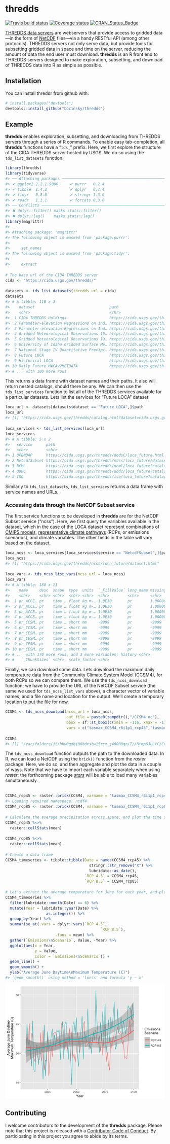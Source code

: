 
<!-- README.md is generated from README.Rmd. Please edit that file -->

# thredds

[![Travis build
status](https://travis-ci.org/bocinsky///thredds.svg?branch=master)](https://travis-ci.org/bocinsky///thredds)
[![Coverage
status](https://img.shields.io/codecov/c/github/bocinsky/thredds/master.svg)](https://codecov.io/github/bocinsky/thredds?branch=master)
[![CRAN\_Status\_Badge](http://www.r-pkg.org/badges/version/thredds)](https://cran.r-project.org/package=thredds)

[THREDDS data
servers](http://www.unidata.ucar.edu/software/thredds/current/tds/) are
webservers that provide access to gridded data—in the form of
[NetCDF](https://www.unidata.ucar.edu/software/netcdf/) files—via a
handy RESTful API (among other protocols). THREDDS servers not only
serve data, but provide tools for subsetting gridded data in space and
time on the server, reducing the amount of data the end user must
download. **thredds** is an R front end to THREDDS servers designed to
make exploration, subsetting, and download of THREDDS data into R as
simple as possible.

## Installation

You can install threddr from github with:

``` r
# install.packages("devtools")
devtools::install_github("bocinsky/thredds")
```

## Example

**thredds** enables exploration, subsetting, and downloading from
THREDDS servers through a series of R commands. To enable easy
tab-completion, all **thredds** functions have a “`tds_`” prefix. Here,
we first explore the structure of the CIDA THREDDS server hosted by
USGS. We do so using the `tds_list_datasets` function.

``` r
library(thredds)
library(tidyverse)
#> ── Attaching packages ────────────────────────────────────────────────────────────────────────────────────────── tidyverse 1.2.1 ──
#> ✔ ggplot2 2.2.1.9000     ✔ purrr   0.2.4     
#> ✔ tibble  1.4.2          ✔ dplyr   0.7.4     
#> ✔ tidyr   0.8.0          ✔ stringr 1.3.0     
#> ✔ readr   1.1.1          ✔ forcats 0.3.0
#> ── Conflicts ───────────────────────────────────────────────────────────────────────────────────────────── tidyverse_conflicts() ──
#> ✖ dplyr::filter() masks stats::filter()
#> ✖ dplyr::lag()    masks stats::lag()
library(magrittr)
#> 
#> Attaching package: 'magrittr'
#> The following object is masked from 'package:purrr':
#> 
#>     set_names
#> The following object is masked from 'package:tidyr':
#> 
#>     extract

# The base url of the CIDA THREDDS server
cida <- "https://cida.usgs.gov/thredds/"

datasets <- tds_list_datasets(thredds_url = cida)
datasets
#> # A tibble: 110 x 3
#>    dataset                                 path                      type 
#>    <chr>                                   <chr>                     <chr>
#>  1 CIDA THREDDS Holdings                   https://cida.usgs.gov/th… data…
#>  2 Parameter-elevation Regressions on Ind… https://cida.usgs.gov/th… data…
#>  3 Parameter-elevation Regressions on Ind… https://cida.usgs.gov/th… data…
#>  4 Gridded Meteorological Observations 19… https://cida.usgs.gov/th… data…
#>  5 Gridded Meteorological Observations 19… https://cida.usgs.gov/th… data…
#>  6 University of Idaho Gridded Surface Me… https://cida.usgs.gov/th… data…
#>  7 National Stage IV Quantitative Precipi… https://cida.usgs.gov/th… data…
#>  8 Future LOCA                             https://cida.usgs.gov/th… data…
#>  9 Historical LOCA                         https://cida.usgs.gov/th… data…
#> 10 Daily Future MACAv2METDATA              https://cida.usgs.gov/th… data…
#> # ... with 100 more rows
```

This returns a data frame with dataset names and their paths. It also
will return nested catalogs, should there be any. We can then use the
`tds_list_services` function to list all of the THREDDS services
available for a particular datasets. Lets list the services for “Future
LOCA” dataset:

``` r
loca_url <- datasets[datasets$dataset == "Future LOCA",]$path
loca_url
#> [1] "https://cida.usgs.gov/thredds/catalog.html?dataset=cida.usgs.gov/loca_future"

loca_services <- tds_list_services(loca_url)
loca_services
#> # A tibble: 5 x 2
#>   service      path                                                       
#>   <chr>        <chr>                                                      
#> 1 OPENDAP      https://cida.usgs.gov/thredds/dodsC/loca_future.html       
#> 2 NetcdfSubset https://cida.usgs.gov/thredds/ncss/loca_future/dataset.html
#> 3 NCML         https://cida.usgs.gov/thredds/ncml/loca_future?catalog=htt…
#> 4 UDDC         https://cida.usgs.gov/thredds/uddc/loca_future?catalog=htt…
#> 5 ISO          https://cida.usgs.gov/thredds/iso/loca_future?catalog=http…
```

Similarly to `tds_list_datasets`, `tds_list_services` returns a data
frame with service names and URLs.

### Accessing data through the NetCDF Subset service

The first service functions to be developed in **thredds** are for the
NetCDF Subset service (“ncss”). Here, we first query the variables
available in the dataset, which in the case of the LOCA dataset
represent combinations of [CMIP5
models](https://pcmdi.llnl.gov/mips/cmip5/), [representative climate
pathways](https://en.wikipedia.org/wiki/Representative_Concentration_Pathways)
(RCPs, or emissions scenarios), and climate variables. The other fields
in the table will vary based on the
dataset.

``` r
loca_ncss <- loca_services[loca_services$service == "NetcdfSubset",]$path
loca_ncss
#> [1] "https://cida.usgs.gov/thredds/ncss/loca_future/dataset.html"

loca_vars <- tds_ncss_list_vars(ncss_url = loca_ncss)
loca_vars
#> # A tibble: 180 x 11
#>    name     desc  shape  type  units  `_FillValue` long_name missing_value
#>    <chr>    <chr> <chr>  <chr> <chr>  <chr>        <chr>     <chr>        
#>  1 pr_ACCE… pr    time … float kg m-… 1.0E30       pr        1.0000000150…
#>  2 pr_ACCE… pr    time … float kg m-… 1.0E30       pr        1.0000000150…
#>  3 pr_ACCE… pr    time … float kg m-… 1.0E30       pr        1.0000000150…
#>  4 pr_ACCE… pr    time … float kg m-… 1.0E30       pr        1.0000000150…
#>  5 pr_CCSM… pr    time … short mm     -9999        pr        -9999        
#>  6 pr_CCSM… pr    time … short mm     -9999        pr        -9999        
#>  7 pr_CESM… pr    time … short mm     -9999        pr        -9999        
#>  8 pr_CESM… pr    time … short mm     -9999        pr        -9999        
#>  9 pr_CESM… pr    time … short mm     -9999        pr        -9999        
#> 10 pr_CESM… pr    time … short mm     -9999        pr        -9999        
#> # ... with 170 more rows, and 3 more variables: history <chr>,
#> #   `_ChunkSizes` <chr>, scale_factor <chr>
```

Finally, we can download some data. Lets download the maximum daily
temperature data from the Community Climate System Model (CCSM4), for
both RCPs so we can compare them. We use the `tds_ncss_download`
function; we have to provide the URL of the NetCDF Subset service (the
same we used for `tds_ncss_list_vars` above), a character vector of
variable names, and a file name and location for the output. We’ll
create a temporary location to put the file for now.

``` r
CCSM4 <- tds_ncss_download(ncss_url = loca_ncss,
                           out_file = paste0(tempdir(),"/CCSM4.nc"),
                           bbox = sf::st_bbox(c(xmin = -116, xmax = -115, ymin = 44, ymax = 45)),
                           vars = c("tasmax_CCSM4_r6i1p1_rcp45","tasmax_CCSM4_r6i1p1_rcp85"))

CCSM4
#> [1] "/var/folders/jt/hhw0gdbj08bdxsbw15rcx_j40000gn/T//Rtmp6JULYC/CCSM4.nc"
```

The `tds_ncss_download` function outputs the path to the downloaded
data. In R, we can load a NetCDF using the `brick()` function from the
*raster* package. Here, we do so, and then aggregate and plot the data
in a couple of ways. Note that we have to import each variable
separately when using *raster*; the forthcoming package
[*stars*](https://r-spatial.github.io/stars/) will be able to load many
variables simultaneously.

``` r

CCSM4_rcp45 <- raster::brick(CCSM4, varname = "tasmax_CCSM4_r6i1p1_rcp45")
#> Loading required namespace: ncdf4
CCSM4_rcp85 <- raster::brick(CCSM4, varname = "tasmax_CCSM4_r6i1p1_rcp85")

# Calculate the average precipitation across space, and plot the time series
CCSM4_rcp45 %<>%
  raster::cellStats(mean)

CCSM4_rcp85 %<>%
  raster::cellStats(mean)

# Create a data frame
CCSM4_timeseries <- tibble::tibble(Date = names(CCSM4_rcp45) %>%
                                     stringr::str_remove("X") %>%
                                     lubridate::as_date(),
                                   `RCP 4.5` = CCSM4_rcp45,
                                   `RCP 8.5` = CCSM4_rcp85)

# Let's extract the average temperature for June for each year, and plot
CCSM4_timeseries %>%
  filter(lubridate::month(Date) == 6) %>%
  mutate(Year = lubridate::year(Date) %>%
                  as.integer()) %>%
  group_by(Year) %>%
  summarise_at(.vars = dplyr::vars(`RCP 4.5`,
                                          `RCP 8.5`),
                      .funs = mean) %>%
  gather(`Emissions\nScenario`, Value, -Year) %>%
  ggplot(aes(x = Year,
             y = Value,
             color = `Emissions\nScenario`)) +
  geom_line() +
  geom_smooth() +
  ylab("Average June Daytime\nMaximum Temperature (C)") 
#> `geom_smooth()` using method = 'loess' and formula 'y ~ x'
```

![](README-ncss-plot-1.png)<!-- -->

## Contributing

I welcome contributors to the development of the **thredds** package.
Please note that this project is released with a [Contributor Code of
Conduct](CONDUCT.md). By participating in this project you agree to
abide by its terms.

